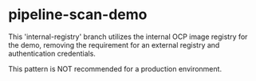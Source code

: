 # pipeline-scan-demo

This 'internal-registry' branch utilizes the internal OCP image registry for the demo, removing the requirement for an external registry and authentication credentials. 

This pattern is NOT recommended for a production environment.